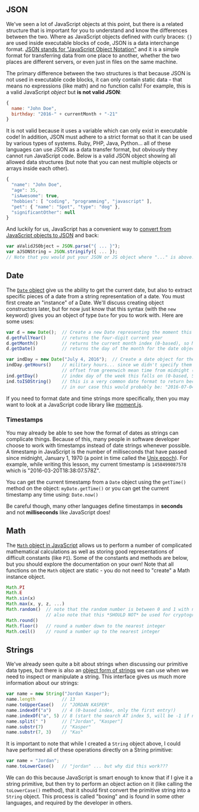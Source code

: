 
## JSON

We've seen a lot of JavaScript objects at this point, but there is a related structure that is important for you to understand and know the differences between the two. Where as JavaScript objects defined with curly braces: `{}` are used inside executable blocks of code, JSON is a data interchange format. [JSON stands for "JavaScript Object Notation"](http://json.org/) and it is a simple format for transferring data from one place to another, whether the two places are different servers, or even just in files on the same machine.

The primary difference between the two structures is that because JSON is not used in executable code blocks, it can only contain static data - that means no expressions (like math) and no function calls! For example, this is a valid JavaScript _object_ but **is not valid JSON**:

```js
{
  name: "John Doe",
  birthday: "2016-" + currentMonth + "-21"
}
```

It is not valid because it uses a variable which can only exist in executable code! In addition, JSON must adhere to a strict format so that it can be used by various types of systems. Ruby, PHP, Java, Python... all of these languages can use JSON as a data transfer format, but obviously they cannot run JavaScript code. Below is a valid JSON object showing all allowed data structures (but note that you can nest multiple objects or arrays inside each other).

```js
{
  "name": "John Doe",
  "age": 35,
  "isAwesome": true,
  "hobbies": [ "coding", "programming", "javascript" ],
  "pet": { "name": "Spot", "type": "dog" },
  "significantOther": null
}
```

And luckily for us, JavaScript has a convenient way to [convert from JavaScript objects to JSON](https://developer.mozilla.org/en-US/docs/Web/JavaScript/Reference/Global_Objects/JSON) and back:

```js
var aValidJSObject = JSON.parse("{ ... }");
var aJSONString = JSON.stringify({ ... });
// Note that you would put your JSON or JS object where "..." is above!
```

## Date

The [`Date` object](https://developer.mozilla.org/en-US/docs/Web/JavaScript/Reference/Global_Objects/Date) give us the ability to get the current date, but also to extract specific pieces of a date from a string representation of a date. You must first create an "instance" of a Date. We'll discuss creating object constructors later, but for now just know that this syntax (with the `new` keyword) gives you an object of type `Date` for you to work with. Here are some uses:

```js
var d = new Date();  // Create a new Date representing the moment this object was created
d.getFullYear()      // returns the four-digit current year
d.getMonth()         // returns the current month index (0-based), so March is 2
d.getDate()          // returns the day of the month for the date object

var indDay = new Date("July 4, 2016");  // Create a date object for the given date
indDay.getHours()    // military hours... since we didn't specify them above, it will be the number of hours
                     // offset from greenwich mean time from midnight (in other words, don't rely on it)
ind.getDay()         // index day of the week this falls on (0-based, Sunday first), so this would be 1
ind.toISOString()    // this is a very common date format to return because it is standardized
                     // in our case this would probably be: "2016-07-04T04:00:00.000Z" (depending on timezone)
```

If you need to format date and time strings more specifically, then you may want to look at a JavaScript code library like [moment.js](http://momentjs.com/).

### Timestamps

You may already be able to see how the format of dates as strings can complicate things. Because of this, many people in software developer choose to work with timestamps instead of date strings whenever possible. A timestamp in JavaScript is the number of milliseconds that have passed since midnight, January 1, 1970 (a point in time called the [Unix epoch](https://en.wikipedia.org/wiki/Unix_time)). For example, while writing this lesson, my current timestamp is `1458499087578` which is "2016-03-20T18:38:07.578Z".

You can get the current timestamp from a `Date` object using the `getTime()` method on the object: `myDate.getTime()` or you can get the current timestamp any time using: `Date.now()`

Be careful though, many other languages define timestamps in **seconds** and not **milliseconds** like JavaScript does!

## Math

The [`Math` object in JavaScript](https://developer.mozilla.org/en-US/docs/Web/JavaScript/Reference/Global_Objects/Math) allows us to perform a number of complicated mathematical calculations as well as storing good representations of difficult constants (like `PI`). Some of the constants and methods are below, but you should explore the documentation on your own! Note that all functions on the `Math` object are static - you do not need to "create" a Math instance object.

```js
Math.PI
Math.E
Math.sin(x)
Math.max(x, y, z, ...)
Math.random()  // note that the random number is between 0 and 1 with numerous decimal places
               // also note that this *SHOULD NOT* be used for cryptography!
Math.round()
Math.floor()   // round a number down to the nearest integer
Math.ceil()    // round a number up to the nearest integer
```

## Strings

We've already seen quite a bit about strings when discussing our primitive data types, but there is also an [object form of strings](https://developer.mozilla.org/en-US/docs/Web/JavaScript/Reference/Global_Objects/String) we can use when we need to inspect or manipulate a string. This interface gives us much more information about our strings:

```js
var name = new String("Jordan Kasper");
name.length          // 13
name.toUpperCase()   // "JORDAN KASPER"
name.indexOf("a")    // 4 (0-based index, only the first entry!)
name.indexOf("a", 5) // 8 (start the search AT index 5, will be -1 if nothing found!)
name.split(" ")      // ["Jordan", "Kasper"]
name.substr(7)       // "Kasper"
name.substr(7, 3)    // "Kas"
```

It is important to note that while I created a `String` object above, I could have performed all of these operations directly on a String primitive:

```js
var name = "Jordan";
name.toLowerCase()   // "jordan" ... but why did this work???
```

We can do this because JavaScript is smart enough to know that if I give it a string primitive, but then try to perform an object action on it (like calling the `toLowerCase()` method), that it should first convert the primitive string into a `String` object. This process is called "boxing" and is found in some other languages, and required by the developer in others.
